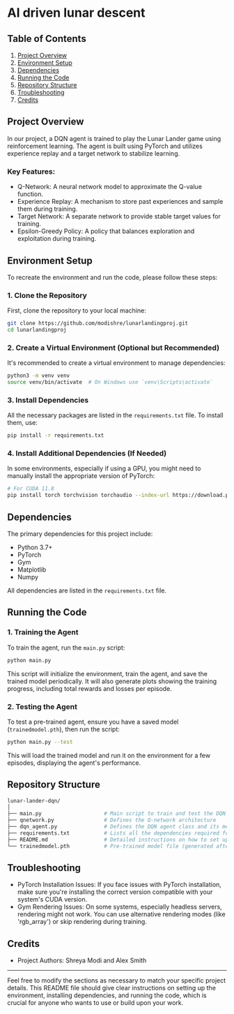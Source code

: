 # AI driven lunar descent

## Table of Contents

1. [Project Overview](#project-overview)
2. [Environment Setup](#environment-setup)
3. [Dependencies](#dependencies)
4. [Running the Code](#running-the-code)
5. [Repository Structure](#repository-structure)
6. [Troubleshooting](#troubleshooting)
7. [Credits](#credits)

## Project Overview

In our project, a DQN agent is trained to play the Lunar Lander game using reinforcement learning. The agent is built using PyTorch and utilizes experience replay and a target network to stabilize learning.

### Key Features:

- Q-Network: A neural network model to approximate the Q-value function.
- Experience Replay: A mechanism to store past experiences and sample them during training.
- Target Network: A separate network to provide stable target values for training.
- Epsilon-Greedy Policy: A policy that balances exploration and exploitation during training.

## Environment Setup

To recreate the environment and run the code, please follow these steps:

### 1. Clone the Repository

First, clone the repository to your local machine:

```bash
git clone https://github.com/modishre/lunarlandingproj.git
cd lunarlandingproj
```

### 2. Create a Virtual Environment (Optional but Recommended)

It's recommended to create a virtual environment to manage dependencies:

```bash
python3 -m venv venv
source venv/bin/activate  # On Windows use `venv\Scripts\activate`
```

### 3. Install Dependencies

All the necessary packages are listed in the `requirements.txt` file. To install them, use:

```bash
pip install -r requirements.txt
```

### 4. Install Additional Dependencies (If Needed)

In some environments, especially if using a GPU, you might need to manually install the appropriate version of PyTorch:

```bash
# For CUDA 11.8
pip install torch torchvision torchaudio --index-url https://download.pytorch.org/whl/cu118
```

## Dependencies

The primary dependencies for this project include:

- Python 3.7+
- PyTorch
- Gym
- Matplotlib
- Numpy

All dependencies are listed in the `requirements.txt` file.

## Running the Code

### 1. Training the Agent

To train the agent, run the `main.py` script:

```bash
python main.py
```

This script will initialize the environment, train the agent, and save the trained model periodically. It will also generate plots showing the training progress, including total rewards and losses per episode.

### 2. Testing the Agent

To test a pre-trained agent, ensure you have a saved model (`trainedmodel.pth`), then run the script:

```bash
python main.py --test
```

This will load the trained model and run it on the environment for a few episodes, displaying the agent's performance.

## Repository Structure

```bash
lunar-lander-dqn/
│
├── main.py                    # Main script to train and test the DQN agent
├── qnetwork.py                # Defines the Q-network architecture
├── dqn_agent.py               # Defines the DQN agent class and its methods
├── requirements.txt           # Lists all the dependencies required for the project
├── README.md                  # Detailed instructions on how to set up and run the project
└── trainedmodel.pth           # Pre-trained model file (generated after training)
```

## Troubleshooting

- PyTorch Installation Issues: If you face issues with PyTorch installation, make sure you're installing the correct version compatible with your system's CUDA version.
- Gym Rendering Issues: On some systems, especially headless servers, rendering might not work. You can use alternative rendering modes (like 'rgb_array') or skip rendering during training.

## Credits

- Project Authors: Shreya Modi and Alex Smith

---

Feel free to modify the sections as necessary to match your specific project details. This README file should give clear instructions on setting up the environment, installing dependencies, and running the code, which is crucial for anyone who wants to use or build upon your work.
